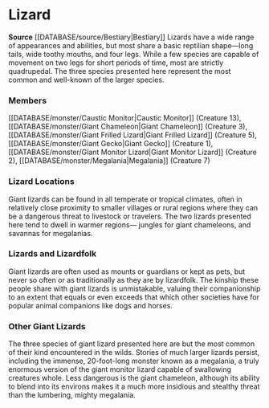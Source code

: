 ﻿---
creature_family: Lizard
id: '70'
name: Lizard
rarity: Common
source: '[[DATABASE/source/Bestiary|Bestiary]]'
type: Creature Family

---
# Lizard

**Source** [[DATABASE/source/Bestiary|Bestiary]]
Lizards have a wide range of appearances and abilities, but most share a basic reptilian shape—long tails, wide toothy mouths, and four legs. While a few species are capable of movement on two legs for short periods of time, most are strictly quadrupedal. The three species presented here represent the most common and well-known of the larger species.

### Members

[[DATABASE/monster/Caustic Monitor|Caustic Monitor]] (Creature 13), [[DATABASE/monster/Giant Chameleon|Giant Chameleon]] (Creature 3), [[DATABASE/monster/Giant Frilled Lizard|Giant Frilled Lizard]] (Creature 5), [[DATABASE/monster/Giant Gecko|Giant Gecko]] (Creature 1), [[DATABASE/monster/Giant Monitor Lizard|Giant Monitor Lizard]] (Creature 2), [[DATABASE/monster/Megalania|Megalania]] (Creature 7)

###  Lizard Locations

Giant lizards can be found in all temperate or tropical climates, often in relatively close proximity to smaller villages or rural regions where they can be a dangerous threat to livestock or travelers. The two lizards presented here tend to dwell in warmer regions— jungles for giant chameleons, and savannas for megalanias.

###  Lizards and Lizardfolk

Giant lizards are often used as mounts or guardians or kept as pets, but never so often or as traditionally as they are by lizardfolk. The kinship these people share with giant lizards is unmistakable, valuing their companionship to an extent that equals or even exceeds that which other societies have for popular animal companions like dogs and horses.

###  Other Giant Lizards

The three species of giant lizard presented here are but the most common of their kind encountered in the wilds. Stories of much larger lizards persist, including the immense, 20-foot-long monster known as a megalania, a truly enormous version of the giant monitor lizard capable of swallowing creatures whole. Less dangerous is the giant chameleon, although its ability to blend into its environs makes it a much more insidious and stealthy threat than the lumbering, mighty megalania.